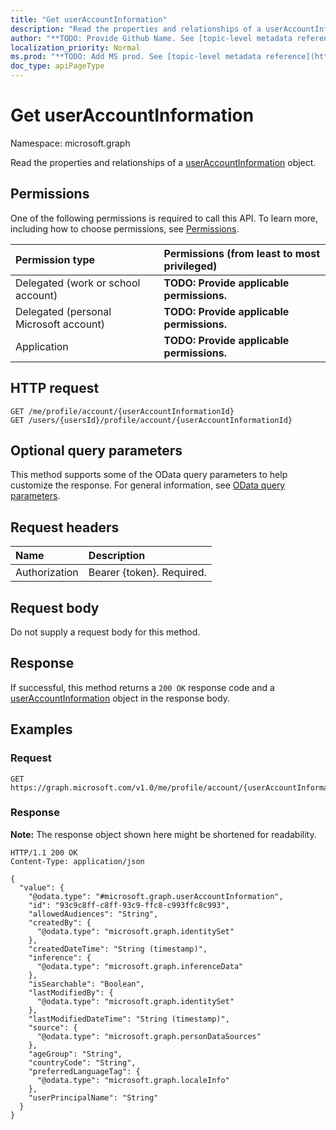 ```yaml
---
title: "Get userAccountInformation"
description: "Read the properties and relationships of a userAccountInformation object."
author: "**TODO: Provide Github Name. See [topic-level metadata reference](https://msgo.azurewebsites.net/add/document/guidelines/metadata.html#topic-level-metadata)**"
localization_priority: Normal
ms.prod: "**TODO: Add MS prod. See [topic-level metadata reference](https://msgo.azurewebsites.net/add/document/guidelines/metadata.html#topic-level-metadata)**"
doc_type: apiPageType
---
```


# Get userAccountInformation
Namespace: microsoft.graph



Read the properties and relationships of a [userAccountInformation](../resources/useraccountinformation.md) object.

## Permissions
One of the following permissions is required to call this API. To learn more, including how to choose permissions, see [Permissions](/graph/permissions-reference).

|Permission type|Permissions (from least to most privileged)|
|:---|:---|
|Delegated (work or school account)|**TODO: Provide applicable permissions.**|
|Delegated (personal Microsoft account)|**TODO: Provide applicable permissions.**|
|Application|**TODO: Provide applicable permissions.**|

## HTTP request

<!-- {
  "blockType": "ignored"
}
-->
``` http
GET /me/profile/account/{userAccountInformationId}
GET /users/{usersId}/profile/account/{userAccountInformationId}
```

## Optional query parameters
This method supports some of the OData query parameters to help customize the response. For general information, see [OData query parameters](/graph/query-parameters).

## Request headers
|Name|Description|
|:---|:---|
|Authorization|Bearer {token}. Required.|

## Request body
Do not supply a request body for this method.

## Response

If successful, this method returns a `200 OK` response code and a [userAccountInformation](../resources/useraccountinformation.md) object in the response body.

## Examples

### Request
<!-- {
  "blockType": "request",
  "name": "get_useraccountinformation"
}
-->
``` http
GET https://graph.microsoft.com/v1.0/me/profile/account/{userAccountInformationId}
```


### Response
**Note:** The response object shown here might be shortened for readability.
<!-- {
  "blockType": "response",
  "truncated": true,
  "@odata.type": "microsoft.graph.userAccountInformation"
}
-->
``` http
HTTP/1.1 200 OK
Content-Type: application/json

{
  "value": {
    "@odata.type": "#microsoft.graph.userAccountInformation",
    "id": "93c9c8ff-c8ff-93c9-ffc8-c993ffc8c993",
    "allowedAudiences": "String",
    "createdBy": {
      "@odata.type": "microsoft.graph.identitySet"
    },
    "createdDateTime": "String (timestamp)",
    "inference": {
      "@odata.type": "microsoft.graph.inferenceData"
    },
    "isSearchable": "Boolean",
    "lastModifiedBy": {
      "@odata.type": "microsoft.graph.identitySet"
    },
    "lastModifiedDateTime": "String (timestamp)",
    "source": {
      "@odata.type": "microsoft.graph.personDataSources"
    },
    "ageGroup": "String",
    "countryCode": "String",
    "preferredLanguageTag": {
      "@odata.type": "microsoft.graph.localeInfo"
    },
    "userPrincipalName": "String"
  }
}
```

